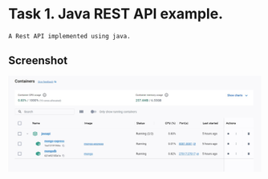 # Task 1. Java REST API example.
    A Rest API implemented using java.
## Screenshot
![container!](screenshot/container.jpg)